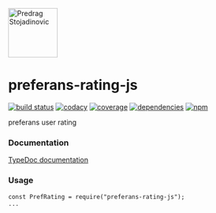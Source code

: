 <a href="http://stojadinovic.net">
  <img alt="Predrag Stojadinovic" src="https://avatars0.githubusercontent.com/u/46445292?s=200" width="100">
</a>

# preferans-rating-js
[![build status](https://img.shields.io/travis/prefko/preferans-rating-js.svg?branch=master)](https://travis-ci.org/prefko/preferans-rating-js)
[![codacy](https://img.shields.io/codacy/grade/1877e4f84716402888fd97bd6c881d0f.svg)](https://www.codacy.com/project/prefko/preferans-rating-js/dashboard)
[![coverage](https://img.shields.io/coveralls/github/prefko/preferans-rating-js/master.svg)](https://coveralls.io/github/prefko/preferans-rating-js?branch=master)
[![dependencies](https://david-dm.org/prefko/preferans-rating-js.svg)](https://www.npmjs.com/package/preferans-rating-js)
[![npm](https://img.shields.io/npm/dt/preferans-rating-js.svg)](https://www.npmjs.com/package/preferans-rating-js)

preferans user rating

### Documentation

[TypeDoc documentation](https://prefko.github.io/preferans-rating-js/docs/)

### Usage

    const PrefRating = require("preferans-rating-js");
    ...
